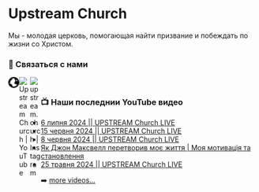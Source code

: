 # Upstream Church

Мы - молодая церковь, помогающая найти призвание и побеждать по жизни со Христом.

### 👥 Связаться с нами

[<img align="left" alt="upstream.life" width="22px" src="https://raw.githubusercontent.com/iconic/open-iconic/master/svg/globe.svg" />][website]
[<img align="left" alt="UpstreamChurch | YouTube" width="22px" src="https://cdn.jsdelivr.net/npm/simple-icons@v3/icons/youtube.svg" />][youtube]
[<img align="left" alt="upstream.church | Instagram" width="22px" src="https://cdn.jsdelivr.net/npm/simple-icons@v3/icons/instagram.svg" />][instagram]

<br />

### 📺 Наши последнии YouTube видео
<!-- YOUTUBE:START -->
- [6 липня 2024 || UPSTREAM Church LIVE](https://www.youtube.com/watch?v=0F79G24kAM8)
- [15 червня 2024 || UPSTREAM Church LIVE](https://www.youtube.com/watch?v=6tgKkr_9zi8)
- [8 червня 2024 || UPSTREAM Church LIVE](https://www.youtube.com/watch?v=4uaNUgTgphc)
- [Як Джон Максвелл перетворив моє життя | Моя мотивація та становлення](https://www.youtube.com/watch?v=j8uT_y_4T4I)
- [25 травня 2024 || UPSTREAM Church LIVE](https://www.youtube.com/watch?v=rdiapW203H8)
<!-- YOUTUBE:END -->

➡️ [more videos...](https://youtube.com/UpstreamChurch)

[website]: https://upstream.life/
[youtube]: https://youtube.com/UpstreamChurch
[instagram]: https://www.instagram.com/upstream.church
